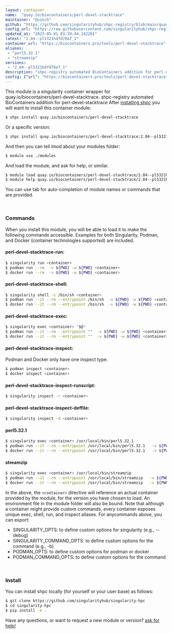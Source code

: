 ```yaml
---
layout: container
name:  "quay.io/biocontainers/perl-devel-stacktrace"
maintainer: "@vsoch"
github: "https://github.com/singularityhub/shpc-registry/blob/main/quay.io/biocontainers/perl-devel-stacktrace/container.yaml"
config_url: "https://raw.githubusercontent.com/singularityhub/shpc-registry/main/quay.io/biocontainers/perl-devel-stacktrace/container.yaml"
updated_at: "2023-05-01 03:39:44.142265"
latest: "2.04--pl5321hdfd78af_1"
container_url: "https://biocontainers.pro/tools/perl-devel-stacktrace"
aliases:
 - "perl5.32.1"
 - "streamzip"
versions:
 - "2.04--pl5321hdfd78af_1"
description: "shpc-registry automated BioContainers addition for perl-devel-stacktrace"
config: {"url": "https://biocontainers.pro/tools/perl-devel-stacktrace", "maintainer": "@vsoch", "description": "shpc-registry automated BioContainers addition for perl-devel-stacktrace", "latest": {"2.04--pl5321hdfd78af_1": "sha256:dbb5311b7ccdde9e053453b8b76c9ca513c6ee23b6114f5130d6624caa708bca"}, "tags": {"2.04--pl5321hdfd78af_1": "sha256:dbb5311b7ccdde9e053453b8b76c9ca513c6ee23b6114f5130d6624caa708bca"}, "docker": "quay.io/biocontainers/perl-devel-stacktrace", "aliases": {"perl5.32.1": "/usr/local/bin/perl5.32.1", "streamzip": "/usr/local/bin/streamzip"}}
---
```


This module is a singularity container wrapper for quay.io/biocontainers/perl-devel-stacktrace.
shpc-registry automated BioContainers addition for perl-devel-stacktrace
After [installing shpc](#install) you will want to install this container module:


```bash
$ shpc install quay.io/biocontainers/perl-devel-stacktrace
```

Or a specific version:

```bash
$ shpc install quay.io/biocontainers/perl-devel-stacktrace:2.04--pl5321hdfd78af_1
```

And then you can tell lmod about your modules folder:

```bash
$ module use ./modules
```

And load the module, and ask for help, or similar.

```bash
$ module load quay.io/biocontainers/perl-devel-stacktrace/2.04--pl5321hdfd78af_1
$ module help quay.io/biocontainers/perl-devel-stacktrace/2.04--pl5321hdfd78af_1
```

You can use tab for auto-completion of module names or commands that are provided.

<br>

### Commands

When you install this module, you will be able to load it to make the following commands accessible.
Examples for both Singularity, Podman, and Docker (container technologies supported) are included.

#### perl-devel-stacktrace-run:

```bash
$ singularity run <container>
$ podman run --rm  -v ${PWD} -w ${PWD} <container>
$ docker run --rm  -v ${PWD} -w ${PWD} <container>
```

#### perl-devel-stacktrace-shell:

```bash
$ singularity shell -s /bin/sh <container>
$ podman run --it --rm --entrypoint /bin/sh  -v ${PWD} -w ${PWD} <container>
$ docker run --it --rm --entrypoint /bin/sh  -v ${PWD} -w ${PWD} <container>
```

#### perl-devel-stacktrace-exec:

```bash
$ singularity exec <container> "$@"
$ podman run --it --rm --entrypoint ""  -v ${PWD} -w ${PWD} <container> "$@"
$ docker run --it --rm --entrypoint ""  -v ${PWD} -w ${PWD} <container> "$@"
```

#### perl-devel-stacktrace-inspect:

Podman and Docker only have one inspect type.

```bash
$ podman inspect <container>
$ docker inspect <container>
```

#### perl-devel-stacktrace-inspect-runscript:

```bash
$ singularity inspect -r <container>
```

#### perl-devel-stacktrace-inspect-deffile:

```bash
$ singularity inspect -d <container>
```


#### perl5.32.1

```bash
$ singularity exec <container> /usr/local/bin/perl5.32.1
$ podman run --it --rm --entrypoint /usr/local/bin/perl5.32.1   -v ${PWD} -w ${PWD} <container> -c " $@"
$ docker run --it --rm --entrypoint /usr/local/bin/perl5.32.1   -v ${PWD} -w ${PWD} <container> -c " $@"
```


#### streamzip

```bash
$ singularity exec <container> /usr/local/bin/streamzip
$ podman run --it --rm --entrypoint /usr/local/bin/streamzip   -v ${PWD} -w ${PWD} <container> -c " $@"
$ docker run --it --rm --entrypoint /usr/local/bin/streamzip   -v ${PWD} -w ${PWD} <container> -c " $@"
```



In the above, the `<container>` directive will reference an actual container provided
by the module, for the version you have chosen to load. An environment file in the
module folder will also be bound. Note that although a container
might provide custom commands, every container exposes unique exec, shell, run, and
inspect aliases. For anycommands above, you can export:

 - SINGULARITY_OPTS: to define custom options for singularity (e.g., --debug)
 - SINGULARITY_COMMAND_OPTS: to define custom options for the command (e.g., -b)
 - PODMAN_OPTS: to define custom options for podman or docker
 - PODMAN_COMMAND_OPTS: to define custom options for the command

<br>

### Install

You can install shpc locally (for yourself or your user base) as follows:

```bash
$ git clone https://github.com/singularityhub/singularity-hpc
$ cd singularity-hpc
$ pip install -e .
```

Have any questions, or want to request a new module or version? [ask for help!](https://github.com/singularityhub/singularity-hpc/issues)